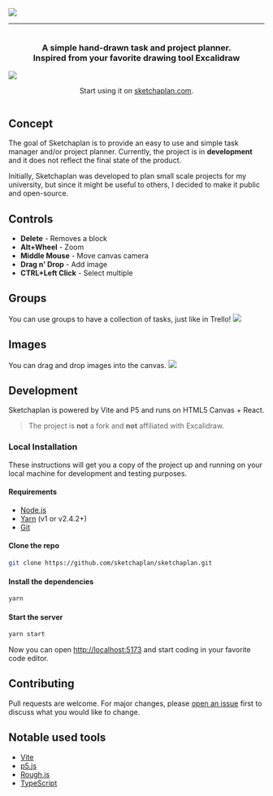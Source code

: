![](https://i.imgur.com/lhcJ82D.png)

<hr>
<div align="center" style="display:flex;flex-direction:column;">
  <h3>A simple hand-drawn task and project planner.<br>Inspired from your favorite drawing tool Excalidraw</h3>
  <img src="https://img.shields.io/static/v1?label=Status&message=Under%20development&color=red">
  <p>Start using it on <a target="_blank" href="https://www.sketchaplan.com/">sketchaplan.com</a>.</p>
</div>

## Concept
The goal of Sketchaplan is to provide an easy to use and simple task manager and/or project planner. Currently, the project is in **development** and
it does not reflect the final state of the product.

Initially, Sketchaplan was developed to plan small scale projects for my university, but since it might be useful to others, I decided to make it public and open-source.

## Controls
- **Delete** - Removes a block 
- **Alt+Wheel** - Zoom
- **Middle Mouse** - Move canvas camera
- **Drag n' Drop** - Add image
- **CTRL+Left Click** - Select multiple

## Groups
You can use groups to have a collection of tasks, just like in Trello!
![](https://i.imgur.com/hynoU02.gif)

## Images
You can drag and drop images into the canvas.
![](https://i.imgur.com/6ot4UqH.gif)

## Development
Sketchaplan is powered by Vite and P5 and runs on HTML5 Canvas + React.
> The project is **not** a fork and **not** affiliated with Excalidraw.

### Local Installation

These instructions will get you a copy of the project up and running on your local machine for development and testing purposes.

#### Requirements

- [Node.js](https://nodejs.org/en/)
- [Yarn](https://yarnpkg.com/getting-started/install) (v1 or v2.4.2+)
- [Git](https://git-scm.com/downloads)

#### Clone the repo

```bash
git clone https://github.com/sketchaplan/sketchaplan.git
```

#### Install the dependencies

```bash
yarn
```

#### Start the server

```bash
yarn start
```

Now you can open [http://localhost:5173](http://localhost:5173) and start coding in your favorite code editor.

## Contributing

Pull requests are welcome. For major changes, please [open an issue](https://github.com/cunev/sketchaplan/issues/new) first to discuss what you would like to change.

## Notable used tools

- [Vite](https://github.com/vitejs/vite)
- [p5.js](https://github.com/processing/p5.js?files=1)
- [Rough.js](https://roughjs.com)
- [TypeScript](https://www.typescriptlang.org)
